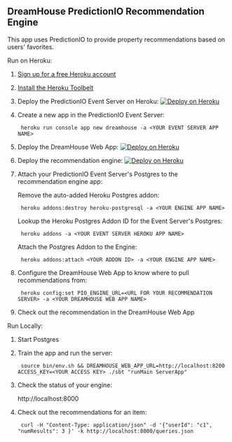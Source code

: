 DreamHouse PredictionIO Recommendation Engine
---------------------------------------------

This app uses PredictionIO to provide property recommendations based on users' favorites.

Run on Heroku:

1. [Sign up for a free Heroku account](https://heroku.com/signup)
1. [Install the Heroku Toolbelt](https://toolbelt.heroku.com)
1. Deploy the PredictionIO Event Server on Heroku: [![Deploy on Heroku](https://www.herokucdn.com/deploy/button.png)](https://heroku.com/deploy?template=https://github.com/jamesward/pio-eventserver-heroku)
1. Create a new app in the PredictionIO Event Server:

        heroku run console app new dreamhouse -a <YOUR EVENT SERVER APP NAME>

1. Deploy the DreamHouse Web App: [![Deploy on Heroku](https://www.herokucdn.com/deploy/button.png)](https://heroku.com/deploy?template=https://github.com/dreamhouseapp/dreamhouse-web-app/tree/pio)
1. Deploy the recommendation engine: [![Deploy on Heroku](https://www.herokucdn.com/deploy/button.svg)](https://heroku.com/deploy?template=https://github.com/dreamhouseapp/dreamhouse-pio)
1. Attach your PredictionIO Event Server's Postgres to the recommendation engine app:

    Remove the auto-added Heroku Postgres addon:

        heroku addons:destroy heroku-postgresql -a <YOUR ENGINE APP NAME>

    Lookup the Heroku Postgres Addon ID for the Event Server's Postgres:
    
        heroku addons -a <YOUR EVENT SERVER HEROKU APP NAME>

    Attach the Postgres Addon to the Engine:
    
        heroku addons:attach <YOUR ADDON ID> -a <YOUR ENGINE APP NAME>

1. Configure the DreamHouse Web App to know where to pull recommendations from:

        heroku config:set PIO_ENGINE_URL=<URL FOR YOUR RECOMMENDATION SERVER> -a <YOUR DREAMHOUSE WEB APP NAME>

1. Check out the recommendation in the DreamHouse Web App


Run Locally:

1. Start Postgres
1. Train the app and run the server:

        source bin/env.sh && DREAMHOUSE_WEB_APP_URL=http://localhost:8200 ACCESS_KEY=<YOUR ACCESS KEY> ./sbt "runMain ServerApp"

1. Check the status of your engine:

    http://localhost:8000

1. Check out the recommendations for an item:

        curl -H "Content-Type: application/json" -d '{"userId": "c1", "numResults": 3 }' -k http://localhost:8000/queries.json
